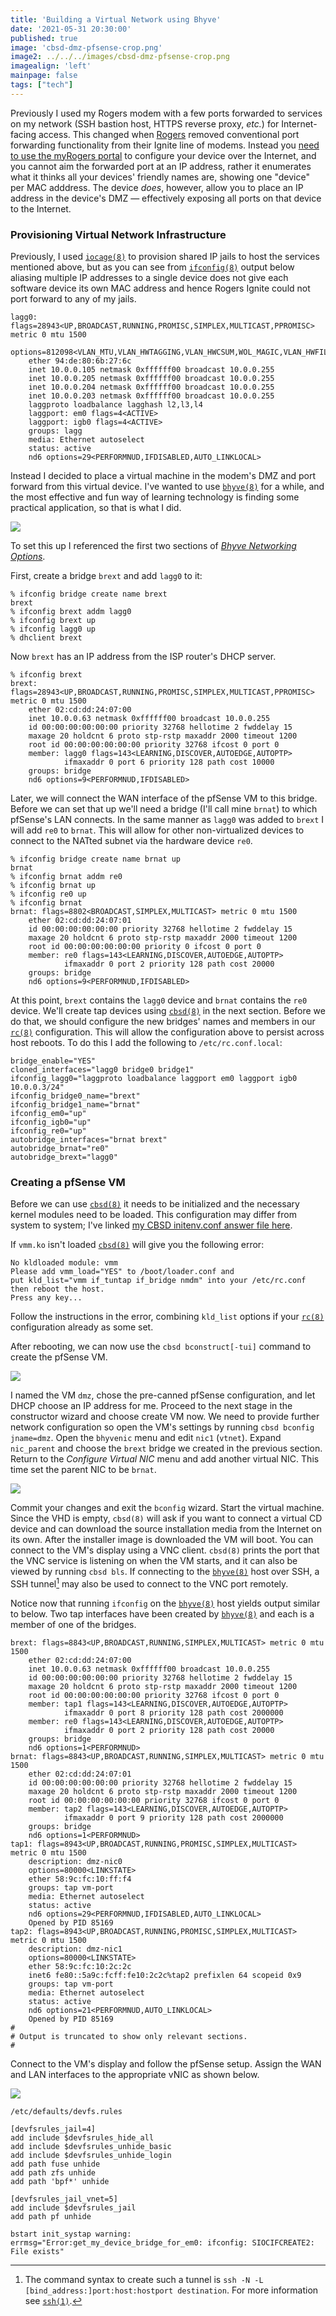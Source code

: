 ```yaml
---
title: 'Building a Virtual Network using Bhyve'
date: '2021-05-31 20:30:00'
published: true
image: 'cbsd-dmz-pfsense-crop.png'
image2: ../../../images/cbsd-dmz-pfsense-crop.png
imagealign: 'left'
mainpage: false
tags: ["tech"]
---
```


Previously I used my Rogers modem with a few ports forwarded to services on my network (SSH bastion host, HTTPS reverse proxy, _etc._) for Internet-facing access. This changed when [Rogers](https://www.rogers.com/customer/support/article/use-port-forwarding-ignite-wifi-hub) removed conventional port forwarding functionality from their Ignite line of modems. Instead you [need to use the myRogers portal](http://web.archive.org/web/20210312235253/https://www.rogers.com/customer/support/article/use-port-forwarding-ignite-wifi-hub) to configure your device over the Internet, and you cannot aim the forwarded port at an IP address, rather it enumerates what it thinks all your devices' friendly names are, showing one "device" per MAC adddress. The device _does_, however, allow you to place an IP address in the device's DMZ &mdash; effectively exposing all ports on that device to the Internet.

### Provisioning Virtual Network Infrastructure

Previously, I used [`iocage(8)`](https://www.freebsd.org/cgi/man.cgi?query=iocage&sektion=8&n=1) to provision shared IP jails to host the services mentioned above, but as you can see from [`ifconfig(8)`](https://www.freebsd.org/cgi/man.cgi?query=ifconfig&sektion=8&n=1) output below aliasing multiple IP addresses to a single device does not give each software device its own MAC address and hence Rogers Ignite could not port forward to any of my jails.

```
lagg0: flags=28943<UP,BROADCAST,RUNNING,PROMISC,SIMPLEX,MULTICAST,PPROMISC> metric 0 mtu 1500
	options=812098<VLAN_MTU,VLAN_HWTAGGING,VLAN_HWCSUM,WOL_MAGIC,VLAN_HWFILTER>
	ether 94:de:80:6b:27:6c
	inet 10.0.0.105 netmask 0xffffff00 broadcast 10.0.0.255
	inet 10.0.0.205 netmask 0xffffff00 broadcast 10.0.0.255
	inet 10.0.0.204 netmask 0xffffff00 broadcast 10.0.0.255
	inet 10.0.0.203 netmask 0xffffff00 broadcast 10.0.0.255
	laggproto loadbalance lagghash l2,l3,l4
	laggport: em0 flags=4<ACTIVE>
	laggport: igb0 flags=4<ACTIVE>
	groups: lagg
	media: Ethernet autoselect
	status: active
	nd6 options=29<PERFORMNUD,IFDISABLED,AUTO_LINKLOCAL>
```

Instead I decided to place a virtual machine in the modem's DMZ and port forward from this virtual device. I've wanted to use [`bhyve(8)`](https://www.freebsd.org/cgi/man.cgi?query=bhyve&sektion=8&n=1) for a while, and the most effective and fun way of learning technology is finding some practical application, so that is what I did.

![](./cbsd-dmz-pfsense-network-diagram.png)

To set this up I referenced the first two sections of _[Bhyve Networking Options](http://empt1e.blogspot.com/2016/10/bhyve-networking-options.html)_.

First, create a bridge `brext` and add `lagg0` to it:

```shell
% ifconfig bridge create name brext
brext
% ifconfig brext addm lagg0
% ifconfig brext up
% ifconfig lagg0 up
% dhclient brext
```

Now `brext` has an IP address from the ISP router's DHCP server.

```shell
% ifconfig brext
brext: flags=28943<UP,BROADCAST,RUNNING,PROMISC,SIMPLEX,MULTICAST,PPROMISC> metric 0 mtu 1500
	ether 02:cd:dd:24:07:00
	inet 10.0.0.63 netmask 0xffffff00 broadcast 10.0.0.255
	id 00:00:00:00:00:00 priority 32768 hellotime 2 fwddelay 15
	maxage 20 holdcnt 6 proto stp-rstp maxaddr 2000 timeout 1200
	root id 00:00:00:00:00:00 priority 32768 ifcost 0 port 0
	member: lagg0 flags=143<LEARNING,DISCOVER,AUTOEDGE,AUTOPTP>
	        ifmaxaddr 0 port 6 priority 128 path cost 10000
	groups: bridge
	nd6 options=9<PERFORMNUD,IFDISABLED>
```

Later, we will connect the WAN interface of the pfSense VM to this bridge. Before we can set that up we'll need a bridge (I'll call mine `brnat`) to which pfSense's LAN connects. In the same manner as `lagg0` was added to `brext` I will add `re0` to `brnat`. This will allow for other non-virtualized devices to connect to the NATted subnet via the hardware device `re0`.

```shell
% ifconfig bridge create name brnat up
brnat
% ifconfig brnat addm re0
% ifconfig brnat up
% ifconfig re0 up
% ifconfig brnat
brnat: flags=8802<BROADCAST,SIMPLEX,MULTICAST> metric 0 mtu 1500
	ether 02:cd:dd:24:07:01
	id 00:00:00:00:00:00 priority 32768 hellotime 2 fwddelay 15
	maxage 20 holdcnt 6 proto stp-rstp maxaddr 2000 timeout 1200
	root id 00:00:00:00:00:00 priority 0 ifcost 0 port 0
	member: re0 flags=143<LEARNING,DISCOVER,AUTOEDGE,AUTOPTP>
	        ifmaxaddr 0 port 2 priority 128 path cost 20000
	groups: bridge
	nd6 options=9<PERFORMNUD,IFDISABLED>
```

At this point, `brext` contains the `lagg0` device and `brnat` contains the `re0` device. We'll create tap devices using [`cbsd(8)`](https://www.freebsd.org/cgi/man.cgi?query=cbsd&sektion=8&n=1) in the next section. Before we do that, we should configure the new bridges' names and members in our [`rc(8)`](https://www.freebsd.org/cgi/man.cgi?query=cbsd&sektion=8&n=1) configuration. This will allow the configuration above to persist across host reboots. To do this I add the following to `/etc/rc.conf.local`:

```shell
bridge_enable="YES"
cloned_interfaces="lagg0 bridge0 bridge1"
ifconfig_lagg0="laggproto loadbalance laggport em0 laggport igb0 10.0.0.3/24"
ifconfig_bridge0_name="brext"
ifconfig_bridge1_name="brnat"
ifconfig_em0="up"
ifconfig_igb0="up"
ifconfig_re0="up"
autobridge_interfaces="brnat brext"
autobridge_brnat="re0"
autobridge_brext="lagg0"
```

### Creating a pfSense VM

Before we can use [`cbsd(8)`](https://www.freebsd.org/cgi/man.cgi?query=cbsd&sektion=8&n=1) it needs to be initialized and the necessary kernel modules need to be loaded. This configuration may differ from system to system; I've linked [my CBSD initenv.conf answer file here](./cbsd-initenv.conf).

If `vmm.ko` isn't loaded [`cbsd(8)`](https://www.freebsd.org/cgi/man.cgi?query=cbsd&sektion=8&n=1) will give you the following error:

```
No kldloaded module: vmm
Please add vmm_load="YES" to /boot/loader.conf and
put kld_list="vmm if_tuntap if_bridge nmdm" into your /etc/rc.conf then reboot the host.
Press any key...
```

Follow the instructions in the error, combining `kld_list` options if your [`rc(8)`](https://www.freebsd.org/cgi/man.cgi?query=cbsd&sektion=8&n=1) configuration already as some set.

After rebooting, we can now use the `cbsd bconstruct[-tui]` command to create the pfSense VM.

![](./cbsd-bconstructtui.png)

I named the VM `dmz`, chose the pre-canned pfSense configuration, and let DHCP choose an IP address for me. Proceed to the next stage in the constructor wizard and choose create VM now. We need to provide further network configuration so open the VM's settings by running `cbsd bconfig jname=dmz`. Open the `bhyvenic` menu and edit `nic1` (`vtnet`). Expand `nic_parent` and choose the `brext` bridge we created in the previous section. Return to the _Configure Virtual NIC_ menu and add another virtual NIC. This time set the parent NIC to be `brnat`.

![](./cbsd-bconfig-new-nat-nic.png)

Commit your changes and exit the `bconfig` wizard. Start the virtual machine. Since the VHD is empty, `cbsd(8)` will ask if you want to connect a virtual CD device and can download the source installation media from the Internet on its own. After the installer image is downloaded the VM will boot. You can connect to the VM's display using a VNC client. `cbsd(8)` prints the port that the VNC service is listening on when the VM starts, and it can also be viewed by running `cbsd bls`. If connecting to the [`bhyve(8)`](https://www.freebsd.org/cgi/man.cgi?query=bhyve&sektion=8&n=1) host over SSH, a SSH tunnel[^1] may also be used to connect to the VNC port remotely.

Notice now that running `ifconfig` on the [`bhyve(8)`](https://www.freebsd.org/cgi/man.cgi?query=bhyve&sektion=8&n=1) host yields output similar to below. Two tap interfaces have been created by [`bhyve(8)`](https://www.freebsd.org/cgi/man.cgi?query=bhyve&sektion=8&n=1) and each is a member of one of the bridges.

```
brext: flags=8843<UP,BROADCAST,RUNNING,SIMPLEX,MULTICAST> metric 0 mtu 1500
	ether 02:cd:dd:24:07:00
	inet 10.0.0.63 netmask 0xffffff00 broadcast 10.0.0.255
	id 00:00:00:00:00:00 priority 32768 hellotime 2 fwddelay 15
	maxage 20 holdcnt 6 proto stp-rstp maxaddr 2000 timeout 1200
	root id 00:00:00:00:00:00 priority 32768 ifcost 0 port 0
	member: tap1 flags=143<LEARNING,DISCOVER,AUTOEDGE,AUTOPTP>
	        ifmaxaddr 0 port 8 priority 128 path cost 2000000
	member: re0 flags=143<LEARNING,DISCOVER,AUTOEDGE,AUTOPTP>
	        ifmaxaddr 0 port 2 priority 128 path cost 20000
	groups: bridge
	nd6 options=1<PERFORMNUD>
brnat: flags=8843<UP,BROADCAST,RUNNING,SIMPLEX,MULTICAST> metric 0 mtu 1500
	ether 02:cd:dd:24:07:01
	id 00:00:00:00:00:00 priority 32768 hellotime 2 fwddelay 15
	maxage 20 holdcnt 6 proto stp-rstp maxaddr 2000 timeout 1200
	root id 00:00:00:00:00:00 priority 32768 ifcost 0 port 0
	member: tap2 flags=143<LEARNING,DISCOVER,AUTOEDGE,AUTOPTP>
	        ifmaxaddr 0 port 9 priority 128 path cost 2000000
	groups: bridge
	nd6 options=1<PERFORMNUD>
tap1: flags=8943<UP,BROADCAST,RUNNING,PROMISC,SIMPLEX,MULTICAST> metric 0 mtu 1500
	description: dmz-nic0
	options=80000<LINKSTATE>
	ether 58:9c:fc:10:ff:f4
	groups: tap vm-port
	media: Ethernet autoselect
	status: active
	nd6 options=29<PERFORMNUD,IFDISABLED,AUTO_LINKLOCAL>
	Opened by PID 85169
tap2: flags=8943<UP,BROADCAST,RUNNING,PROMISC,SIMPLEX,MULTICAST> metric 0 mtu 1500
	description: dmz-nic1
	options=80000<LINKSTATE>
	ether 58:9c:fc:10:2c:2c
	inet6 fe80::5a9c:fcff:fe10:2c2c%tap2 prefixlen 64 scopeid 0x9
	groups: tap vm-port
	media: Ethernet autoselect
	status: active
	nd6 options=21<PERFORMNUD,AUTO_LINKLOCAL>
	Opened by PID 85169
#
# Output is truncated to show only relevant sections.
#
```

Connect to the VM's display and follow the pfSense setup. Assign the WAN and LAN interfaces to the appropriate vNIC as shown below.

![](./pfsense-nic-assignment.png)























```
/etc/defaults/devfs.rules
```

```devfsrules
[devfsrules_jail=4]
add include $devfsrules_hide_all
add include $devfsrules_unhide_basic
add include $devfsrules_unhide_login
add path fuse unhide
add path zfs unhide
add path 'bpf*' unhide

[devfsrules_jail_vnet=5]
add include $devfsrules_jail
add path pf unhide
```












```
bstart init_systap warning: errmsg="Error:get_my_device_bridge_for_em0: ifconfig: SIOCIFCREATE2: File exists"
```

[^1]: The command syntax to create such a tunnel is `ssh -N -L [bind_address:]port:host:hostport destination`. For more information see [`ssh(1)`](https://www.freebsd.org/cgi/man.cgi?query=ssh&sektion=1).